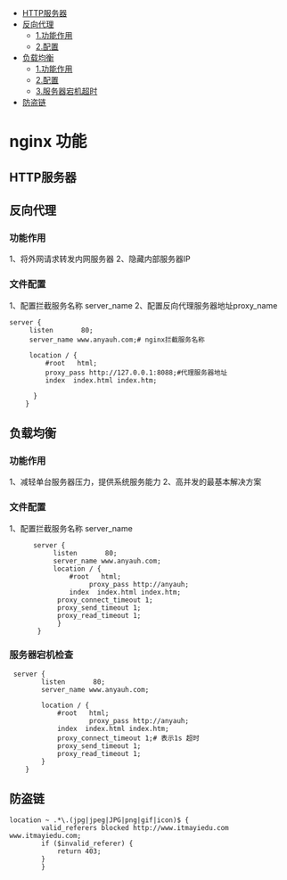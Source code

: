 <!-- MarkdownTOC -->
- [HTTP服务器](#HTTP服务器)
- [反向代理](#反向代理)
    - [1.功能作用](#功能作用)
    - [2.配置](#文件配置)
- [负载均衡](#负载均衡)
    - [1.功能作用](#功能作用)
    - [2.配置](#文件配置)
    - [3.服务器宕机超时](#服务器宕机检查)
- [防盗链](#防盗链)
<!-- MarkdownTOC -->

# nginx 功能
## HTTP服务器
## 反向代理
### 功能作用
   1、将外网请求转发内网服务器
   2、隐藏内部服务器IP

### 文件配置
   1、配置拦截服务名称 server_name 
   2、配置反向代理服务器地址proxy_name
   ```
   server {
        listen       80;
        server_name www.anyauh.com;# nginx拦截服务名称

        location / {
            #root   html;
			proxy_pass http://127.0.0.1:8088;#代理服务器地址
            index  index.html index.htm;
	
         }
       }
   ```
     
## 负载均衡
### 功能作用
   1、减轻单台服务器压力，提供系统服务能力
   2、高并发的最基本解决方案
### 文件配置
   1、配置拦截服务名称 server_name 
```
      server {
           listen       80;
           server_name www.anyauh.com;
           location / {
               #root   html;
   					proxy_pass http://anyauh;
               index  index.html index.htm;
   			proxy_connect_timeout 1;
   			proxy_send_timeout 1;
   			proxy_read_timeout 1;
            }
       }
```
### 服务器宕机检查
```
 server {
        listen       80;
        server_name www.anyauh.com;

        location / {
            #root   html;
					proxy_pass http://anyauh;
            index  index.html index.htm;
			proxy_connect_timeout 1;# 表示1s 超时
			proxy_send_timeout 1;
			proxy_read_timeout 1;
        }
    }
```

## 防盗链
```
location ~ .*\.(jpg|jpeg|JPG|png|gif|icon)$ {
        valid_referers blocked http://www.itmayiedu.com www.itmayiedu.com;
        if ($invalid_referer) {
            return 403;
        }
		}

```
